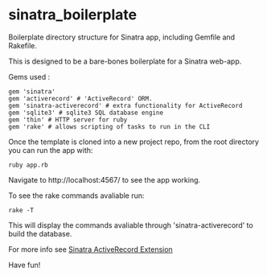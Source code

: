 # sinatra_boilerplate
Boilerplate directory structure for Sinatra app, including Gemfile and Rakefile.

This is designed to be a bare-bones boilerplate for a Sinatra web-app.

Gems used :
```
gem 'sinatra'
gem 'activerecord' # 'ActiveRecord' ORM.
gem 'sinatra-activerecord' # extra functionality for ActiveRecord
gem 'sqlite3' # sqlite3 SQL database engine
gem 'thin' # HTTP server for ruby
gem 'rake' # allows scripting of tasks to run in the CLI
```

Once the template is cloned into a new project repo, from the root directory you can run the app with:
```
ruby app.rb
```
Navigate to http://localhost:4567/ to see the app working.

To see the rake commands avaliable run:
```
rake -T
```
This will display the commands avaliable through 'sinatra-activerecord' to build the database.

For more info see [Sinatra ActiveRecord Extension](https://github.com/sinatra-activerecord/sinatra-activerecord)

Have fun!
